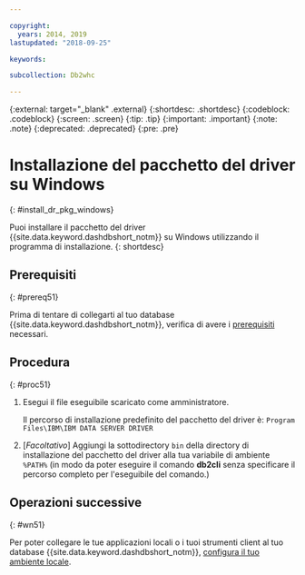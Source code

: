 ```yaml
---

copyright:
  years: 2014, 2019
lastupdated: "2018-09-25"

keywords:

subcollection: Db2whc

---
```


<!-- Attribute definitions --> 
{:external: target="_blank" .external}
{:shortdesc: .shortdesc}
{:codeblock: .codeblock}
{:screen: .screen}
{:tip: .tip}
{:important: .important}
{:note: .note}
{:deprecated: .deprecated}
{:pre: .pre}

# Installazione del pacchetto del driver su Windows
{: #install_dr_pkg_windows}

Puoi installare il pacchetto del driver {{site.data.keyword.dashdbshort_notm}} su Windows utilizzando il programma di installazione. 
{: shortdesc}

## Prerequisiti
{: #prereq51}

Prima di tentare di collegarti al tuo database {{site.data.keyword.dashdbshort_notm}}, verifica di avere i [prerequisiti](/docs/services/Db2whc/connecting?topic=Db2whc-connect_ov#prereqs) necessari.

<!-- Download the driver package for your operating system from the web console and install it. -->

## Procedura
{: #proc51}

1. Esegui il file eseguibile scaricato come amministratore.

   Il percorso di installazione predefinito del pacchetto del driver è: `Program Files\IBM\IBM DATA SERVER DRIVER`
2. [*Facoltativo*] Aggiungi la sottodirectory `bin` della directory di installazione del pacchetto del driver alla tua variabile di ambiente `%PATH%` (in modo da poter eseguire il comando **db2cli** senza specificare il percorso completo per l'eseguibile del comando.)

## Operazioni successive
{: #wn51}

Per poter collegare le tue applicazioni locali o i tuoi strumenti client al tuo database {{site.data.keyword.dashdbshort_notm}}, [configura il tuo ambiente locale](/docs/services/Db2whc?topic=Db2whc-cfg_loc_env#cfg_loc_env).
